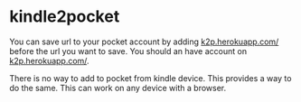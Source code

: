 # kindle2pocket
You can save url to your pocket account by adding [k2p.herokuapp.com/](k2p.herokuapp.com) before the url you want to save.
You should an have account on [k2p.herokuapp.com/](k2p.herokuapp.com).

There is no way to add to pocket from kindle device. This provides a way to do the same. This can work on any device with a browser.
